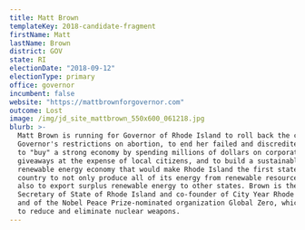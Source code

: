 ```yaml
---
title: Matt Brown
templateKey: 2018-candidate-fragment
firstName: Matt
lastName: Brown
district: GOV
state: RI
electionDate: "2018-09-12"
electionType: primary
office: governor
incumbent: false
website: "https://mattbrownforgovernor.com"
outcome: Lost
image: /img/jd_site_mattbrown_550x600_061218.jpg
blurb: >-
  Matt Brown is running for Governor of Rhode Island to roll back the current
  Governor's restrictions on abortion, to end her failed and discredited attempt
  to "buy" a strong economy by spending millions of dollars on corporate
  giveaways at the expense of local citizens, and to build a sustainable local
  renewable energy economy that would make Rhode Island the first state in the
  country to not only produce all of its energy from renewable resources, but
  also to export surplus renewable energy to other states. Brown is the former
  Secretary of State of Rhode Island and co-founder of City Year Rhode Island
  and of the Nobel Peace Prize-nominated organization Global Zero, which works
  to reduce and eliminate nuclear weapons.
---
```

